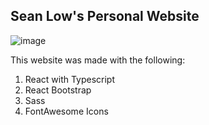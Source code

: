 ## Sean Low's Personal Website

![image](https://user-images.githubusercontent.com/42912708/88051138-b6249e80-cb8a-11ea-898b-432d1ce3b964.png)

This website was made with the following:

1. React with Typescript
2. React Bootstrap
3. Sass
4. FontAwesome Icons
